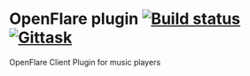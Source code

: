 # OpenFlare plugin [![Build status](https://ci.appveyor.com/api/projects/status/onaivf09yb0r8n88362t?svg=true)](https://ci.appveyor.com/project/poqdavid/gen-openflare)[![Gittask](https://gittask.com/theopenflare/Lobby.svg)](https://gittask.com/theopenflare/Lobby)
OpenFlare Client Plugin for music players